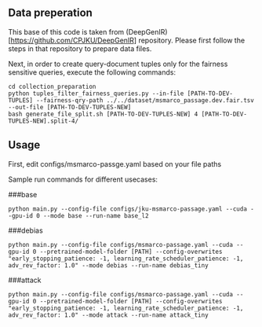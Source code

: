 
## Data preperation

This base of this code is taken from (DeepGenIR)[https://github.com/CPJKU/DeepGenIR] repository. Please first follow the steps in that repository to prepare data files. 

Next, in order to create query-document tuples only for the fairness sensitive queries, execute the following commands:
```
cd collection_preparation
python tuples_filter_fairness_queries.py --in-file [PATH-TO-DEV-TUPLES] --fairness-qry-path ../../dataset/msmarco_passage.dev.fair.tsv --out-file [PATH-TO-DEV-TUPLES-NEW]
bash generate_file_split.sh [PATH-TO-DEV-TUPLES-NEW] 4 [PATH-TO-DEV-TUPLES-NEW].split-4/
```



## Usage
First, edit configs/msmarco-passge.yaml based on your file paths

Sample run commands for different usecases:

###base

```python main.py --config-file configs/jku-msmarco-passage.yaml --cuda --gpu-id 0 --mode base --run-name base_l2```

###debias

```python main.py --config-file configs/msmarco-passage.yaml --cuda --gpu-id 0 --pretrained-model-folder [PATH] --config-overwrites "early_stopping_patience: -1, learning_rate_scheduler_patience: -1, adv_rev_factor: 1.0" --mode debias --run-name debias_tiny```

###attack

```python main.py --config-file configs/msmarco-passage.yaml --cuda --gpu-id 0 --pretrained-model-folder [PATH] --config-overwrites "early_stopping_patience: -1, learning_rate_scheduler_patience: -1, adv_rev_factor: 1.0" --mode attack --run-name attack_tiny```

 
 
